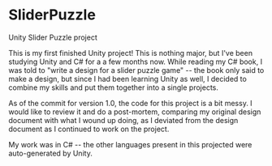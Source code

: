 # SliderPuzzle
Unity Slider Puzzle project

This is my first finished Unity project! This is nothing major, but I've been studying Unity and C# for a a few months now. While reading my C# book, I was told to "write a design for a slider puzzle game" -- the book only said to make a design, but since I had been learning Unity as well, I decided to combine my skills and put them together into a single projects.

As of the commit for version 1.0, the code for this project is a bit messy. I would like to review it and do a post-mortem, comparing my original design document with what I wound up doing, as I deviated from the design document as I continued to work on the project.

My work was in C# -- the other languages present in this projected were auto-generated by Unity.
